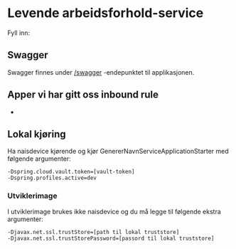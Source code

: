 # Levende arbeidsforhold-service

Fyll inn:

## Swagger

Swagger finnes under [/swagger](https://levende-arbeidsforhold-service.intern.dev.nav.no/swagger) -endepunktet til
applikasjonen.

## Apper vi har gitt oss inbound rule 
*
## Lokal kjøring

Ha naisdevice kjørende og kjør GenererNavnServiceApplicationStarter med følgende argumenter:

```
-Dspring.cloud.vault.token=[vault-token]
-Dspring.profiles.active=dev
```

### Utviklerimage

I utviklerimage brukes ikke naisdevice og du må legge til følgende ekstra argumenter:

```
-Djavax.net.ssl.trustStore=[path til lokal truststore]
-Djavax.net.ssl.trustStorePassword=[passord til lokal truststore]
```
